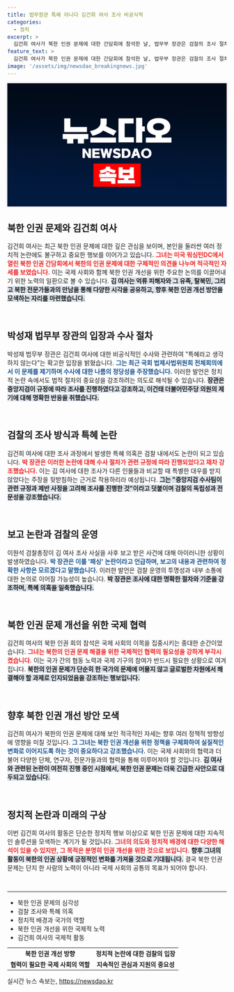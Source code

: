 ```yaml
---
title: 법무장관 특혜 아니다 김건희 여사 조사 비공식적
categories:
  - 정치
excerpt: >
  김건희 여사가 북한 인권 문제에 대한 간담회에 참석한 날, 법무부 장관은 검찰의 조사 절차를 둘러싼 특혜 논란에 정면 반박했습니다. 과연 진실은 무엇일까요? 클릭해 확인해보세요!
feature_text: >
  김건희 여사가 북한 인권 문제에 대한 간담회에 참석한 날, 법무부 장관은 검찰의 조사 절차를 둘러싼 특혜 논란에 정면 반박했습니다. 과연 진실은 무엇일까요? 클릭해 확인해보세요!
image: '/assets/img/newsdao_breakingnews.jpg'
---
```


<p><img src="/assets/img/newsdao_breakingnews.jpg" alt="flaretime 속보" /></p>

<h2 data-ke-size="size26">북한 인권 문제와 김건희 여사</h2>

<p data-ke-size="size16">김건희 여사는 최근 북한 인권 문제에 대한 깊은 관심을 보이며, 본인을 둘러싼 여러 정치적 논란에도 불구하고 중요한 행보를 이어가고 있습니다. <b><span style="color: #ee2323;">그녀는 미국 워싱턴DC에서 열린 북한 인권 간담회에서 북한의 인권 문제에 대한 구체적인 의견을 나누며 적극적인 자세를 보였습니다.</span></b> 이는 국제 사회와 함께 북한 인권 개선을 위한 주요한 논의를 이끌어내기 위한 노력의 일환으로 볼 수 있습니다. <b><span style="background-color: #21538527;">김 여사는 억류 피해자와 그 유족, 탈북민, 그리고 북한 전문가들과의 만남을 통해 다양한 시각을 공유하고, 향후 북한 인권 개선 방안을 모색하는 자리를 마련했습니다.</span></b></p>

<p data-ke-size="size16">&nbsp;</p>

<h2 data-ke-size="size26">박성재 법무부 장관의 입장과 수사 절차</h2>

<p data-ke-size="size16">박성재 법무부 장관은 김건희 여사에 대한 비공식적인 수사와 관련하여 "특혜라고 생각하지 않는다"는 확고한 입장을 밝혔습니다. <b><span style="color: #1a5490;">그는 최근 국회 법제사법위원회 전체회의에서 이 문제를 제기하며 수사에 대한 나름의 정당성을 주장했습니다.</span></b> 이러한 발언은 정치적 논란 속에서도 법적 절차의 중요성을 강조하려는 의도로 해석될 수 있습니다. <b><span style="background-color: #21538527;">장관은 중앙지검이 규정에 따라 조사를 진행하였다고 강조하고, 이건태 더불어민주당 의원의 제기에 대해 명확한 반응을 취했습니다.</span></b></p>

<p data-ke-size="size16">&nbsp;</p>

<h2 data-ke-size="size26">검찰의 조사 방식과 특혜 논란</h2>

<p data-ke-size="size16">김건희 여사에 대한 조사 과정에서 발생한 특혜 의혹은 검찰 내에서도 논란이 되고 있습니다. <b><span style="color: #ee2323;">박 장관은 이러한 논란에 대해 수사 절차가 관련 규정에 따라 진행되었다고 재차 강조했습니다.</span></b> 이는 김 여사에 대한 조사가 다른 인물들과 비교할 때 특별한 대우를 받지 않았다는 주장을 뒷받침하는 근거로 작용하리라 예상됩니다. <b><span style="background-color: #21538527;">그는 "중앙지검 수사팀이 관련 규정과 제반 사정을 고려해 조사를 진행한 것"이라고 덧붙이며 검찰의 독립성과 전문성을 강조했습니다.</span></b></p>

<p data-ke-size="size16">&nbsp;</p>

<h2 data-ke-size="size26">보고 논란과 검찰의 운영</h2>

<p data-ke-size="size16">이원석 검찰총장이 김 여사 조사 사실을 사후 보고 받은 사건에 대해 아이러니한 상황이 발생하였습니다. <b><span style="color: #1a5490;">박 장관은 이를 '패싱' 논란이라고 언급하며, 보고의 내용과 관련하여 정확한 사항은 모르겠다고 말했습니다.</span></b> 이러한 발언은 검찰 운영의 투명성과 내부 소통에 대한 논의로 이어질 가능성이 높습니다. <b><span style="background-color: #21538527;">박 장관은 조사에 대한 명확한 절차와 기준을 강조하며, 특혜 의혹을 일축했습니다.</span></b></p>

<p data-ke-size="size16">&nbsp;</p>

<h2 data-ke-size="size26">북한 인권 문제 개선을 위한 국제 협력</h2>

<p data-ke-size="size16">김건희 여사의 북한 인권 회의 참석은 국제 사회의 이목을 집중시키는 중대한 순간이었습니다. <b><span style="color: #ee2323;">그녀는 북한의 인권 문제 해결을 위한 국제적인 협력의 필요성을 강하게 부각시켰습니다.</span></b> 이는 국가 간의 협동 노력과 국제 기구의 참여가 반드시 필요한 상황으로 여겨집니다. <b><span style="background-color: #21538527;">북한의 인권 문제가 단순히 한 국가의 문제에 머물지 않고 글로벌한 차원에서 해결해야 할 과제로 인지되었음을 강조하는 행보입니다.</span></b></p>

<p data-ke-size="size16">&nbsp;</p>

<h2 data-ke-size="size26">향후 북한 인권 개선 방안 모색</h2>

<p data-ke-size="size16">김건희 여사가 북한의 인권 문제에 대해 보인 적극적인 자세는 향후 여러 정책적 방향성에 영향을 미칠 것입니다. <b><span style="color: #1a5490;">그 그녀는 북한 인권 개선을 위한 정책을 구체화하여 실질적인 변화로 이어지도록 하는 것이 중요하다고 강조했습니다.</span></b> 이는 국제 사회와의 협력과 더불어 다양한 단체, 연구자, 전문가들과의 협력을 통해 이루어져야 할 것입니다. <b><span style="background-color: #21538527;">김 여사와 관련된 논란이 여전히 진행 중인 시점에서, 북한 인권 문제는 더욱 긴급한 사안으로 대두되고 있습니다.</span></b></p>

<p data-ke-size="size16">&nbsp;</p>

<h2 data-ke-size="size26">정치적 논란과 미래의 구상</h2>

<p data-ke-size="size16">이번 김건희 여사의 활동은 단순한 정치적 행보 이상으로 북한 인권 문제에 대한 지속적인 솔루션을 모색하는 계기가 될 것입니다. <b><span style="color: #ee2323;">그녀의 의도와 정치적 배경에 대한 다양한 해석이 있을 수 있지만, 그 목적은 분명히 인권 개선을 위한 것으로 보입니다.</span></b> <b><span style="background-color: #21538527;"> 향후 그녀의 활동이 북한의 인권 상황에 긍정적인 변화를 가져올 것으로 기대됩니다.</span></b> 결국 북한 인권 문제는 단지 한 사람의 노력이 아니라 국제 사회의 공통의 목표가 되어야 합니다.</p>

<p data-ke-size="size16">&nbsp;</p> 

<hr />

<ul>
  <li>북한 인권 문제의 심각성</li>
  <li>검찰 조사와 특혜 의혹</li>
  <li>정치적 배경과 국가의 역할</li>
  <li>북한 인권 개선을 위한 국제적 노력</li>
  <li>김건희 여사의 국제적 활동</li>
</ul>

<table style="width: 100%;">
  <tr>
    <td style="text-align: center; height: 17px;"><b>북한 인권 개선 방향</b></td>
    <td style="text-align: center; height: 17px;"><b>정치적 논란에 대한 검찰의 입장</b></td>
  </tr>
  <tr>
    <td style="text-align: center; height: 17px;"><b>협력이 필요한 국제 사회의 역할</b></td>
    <td style="text-align: center; height: 17px;"><b>지속적인 관심과 지원의 중요성</b></td>
  </tr>
</table>
실시간 뉴스 속보는, <a href="https://newsdao.kr" rel="dofollow">https://newsdao.kr</a>


